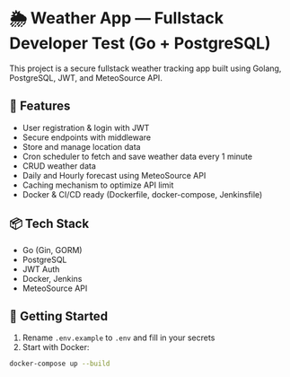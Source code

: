 # 🌦️ Weather App — Fullstack Developer Test (Go + PostgreSQL)

This project is a secure fullstack weather tracking app built using Golang, PostgreSQL, JWT, and MeteoSource API.

## 🔧 Features
- User registration & login with JWT
- Secure endpoints with middleware
- Store and manage location data
- Cron scheduler to fetch and save weather data every 1 minute
- CRUD weather data
- Daily and Hourly forecast using MeteoSource API
- Caching mechanism to optimize API limit
- Docker & CI/CD ready (Dockerfile, docker-compose, Jenkinsfile)

## 📦 Tech Stack
- Go (Gin, GORM)
- PostgreSQL
- JWT Auth
- Docker, Jenkins
- MeteoSource API

## 🚀 Getting Started

1. Rename `.env.example` to `.env` and fill in your secrets
2. Start with Docker:

```bash
docker-compose up --build